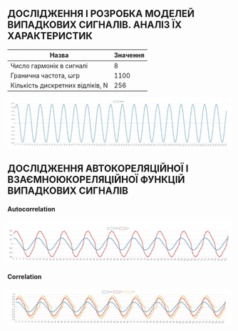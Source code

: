 ## ДОСЛІДЖЕННЯ І РОЗРОБКА МОДЕЛЕЙ ВИПАДКОВИХ СИГНАЛІВ. АНАЛІЗ ЇХ ХАРАКТЕРИСТИК

Назва                               |Значення
------------------------------------|-------
Число гармонік в сигналі            | 8
Гранична частота, ωгр               | 1100
Кількість дискретних відліків, N    | 256

![](img/chart.jpg)

## ДОСЛІДЖЕННЯ АВТОКОРЕЛЯЦІЙНОЇ І ВЗАЄМНОЮКОРЕЛЯЦІЙНОЇ ФУНКЦІЙ ВИПАДКОВИХ СИГНАЛІВ

#### Autocorrelation
![](img/chart1.jpg)
#### Correlation
![](img/chart2.jpg)
